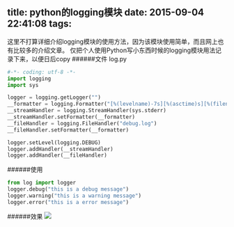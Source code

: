 title: python的logging模块
date: 2015-09-04 22:41:08
tags:
---
这里不打算详细介绍logging模块的使用方法，因为该模块使用简单，而且网上也有比较多的介绍文章。
仅把个人使用Python写小东西时候的logging模块用法记录下来，以便日后copy
######文件 log.py
```python
#-*- coding: utf-8 -*-
import logging
import sys

logger = logging.getLogger("")
__formatter = logging.Formatter("[%(levelname)-7s][%(asctime)s][%(filename)s:%(lineno)d] %(message)s", "%d %b %Y %H:%M:%S")
__streamHandler = logging.StreamHandler(sys.stderr)
__streamHandler.setFormatter(__formatter)
__fileHandler = logging.FileHandler("debug.log")
__fileHandler.setFormatter(__formatter)

logger.setLevel(logging.DEBUG)
logger.addHandler(__streamHandler)
logger.addHandler(__fileHandler)
```
######使用
```python
from log import logger
logger.debug("this is a debug message")
logger.warning("this is a warning message")
logger.error("this is a error message")
```
######效果
![](/images/python-logging/test.png)
